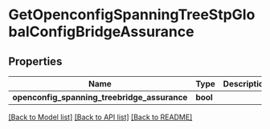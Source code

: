# GetOpenconfigSpanningTreeStpGlobalConfigBridgeAssurance

## Properties
Name | Type | Description | Notes
------------ | ------------- | ------------- | -------------
**openconfig_spanning_treebridge_assurance** | **bool** |  | [optional] 

[[Back to Model list]](../README.md#documentation-for-models) [[Back to API list]](../README.md#documentation-for-api-endpoints) [[Back to README]](../README.md)


